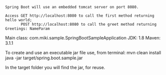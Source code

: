 
    Spring Boot will use an embedded tomcat server on port 8080.

    Access GET http://localhost:8080 to call the first method returning hello world;
           POST http://localhost:8080 to call the greet method returning Greetings: NameParam


Main class: com.miki.sample.SpringBootSampleApplication
JDK: 1.8
Maven: 3.1.1

To create and use an executable jar file use, from terminal:
mvn clean install
java -jar target/spring.boot.sample.jar


In the target folder you will find the jar, for reuse.
